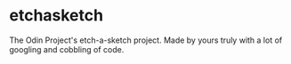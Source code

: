 # etchasketch
The Odin Project's etch-a-sketch project. Made by yours truly with a lot of googling and cobbling of code.
 

